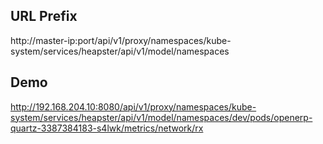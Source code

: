 ## URL Prefix 
http://master-ip:port/api/v1/proxy/namespaces/kube-system/services/heapster/api/v1/model/namespaces
## Demo 
http://192.168.204.10:8080/api/v1/proxy/namespaces/kube-system/services/heapster/api/v1/model/namespaces/dev/pods/openerp-quartz-3387384183-s4lwk/metrics/network/rx
